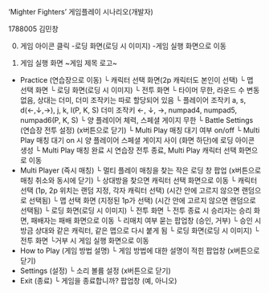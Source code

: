 ‘Mighter Fighters’ 게임플레이 시나리오(개발자)

1788005 김민창

0) 게임 아이콘 클릭
-로딩 화면(로딩 시 이미지)
-게임 실행 화면으로 이동

1) 게임 실행 화면
~게임 제목 로고~
- Practice (연습장으로 이동)
    └ 캐릭터 선택 화면(2p 캐릭터도 본인이 선택)
        └ 맵 선택 화면
        └ 로딩 화면(로딩 시 이미지)
        └ 전투 화면
        └ 타이머 무한, 라운드 수 변동 없음, 상대는 더미, 더미 조작키는 따로 할당되어 있음
        └ 플레이어 조작키 a, s, d(←,↓,→), j, k, l(P, K, S)
           더미 조작키 ←, ↓, →, numpad4, numpad5, numpad6(P, K, S)
        └ 양 플레이어 체력, 스페셜 게이지 무한
            └ Battle Settings (연습장 전투 설정) (x버튼으로 닫기)
                └ Multi Play 매칭 대기 여부 on/off
                └ Multi Play 매칭 대기 on 시 양 플레이어 스페셜 게이지 사이 (화면 하단)에 로딩 아이콘 생성
                    └ Multi Play 매칭 완료 시 연습장 전투 종료, Multi Play 캐릭터 선택 화면으로 이동
- Multi Player (즉시 매칭)
    └ 멀티 플레이 매칭을 찾는 작은 로딩 창 팝업 (x버튼으로 매칭 취소와 동시에 닫기)
    └ 상대방을 찾으면 캐릭터 선택 화면으로 이동
        └ 캐릭터 선택 (1p, 2p 위치는 랜덤 지정, 각자 캐릭터 선택) (시간 안에 고르지 않으면 랜덤으로 선택됨)
        └ 맵 선택 화면 (지정된 1p가 선택) (시간 안에 고르지 않으면 랜덤으로 선택됨)
        └ 로딩 화면(로딩 시 이미지)
        └ 전투 화면
            └ 전투 종료 시 승리자는 승리 화면, 패배자는 패배 화면으로 이동
            └ 리매치 여부 묻는 팝업창 (승인, 거부)
                └ 승인 시 방금 상대와 같은 캐릭터, 같은 맵으로 다시 붙게 됨
                    └ 로딩 화면(로딩 시 이미지)
                    └ 전투 화면
                └거부 시 게임 실행 화면으로 이동
- How to Play (게임 방법 설명)
 └ 게임 방법에 대한 설명이 적힌 팝업창 (x버튼으로 닫기)
- Settings (설정)
 └ 소리 볼륨 설정 (x버튼으로 닫기)
- Exit (종료)
 └ 게임을 종료합니까? 팝업창 (예, 아니오)
